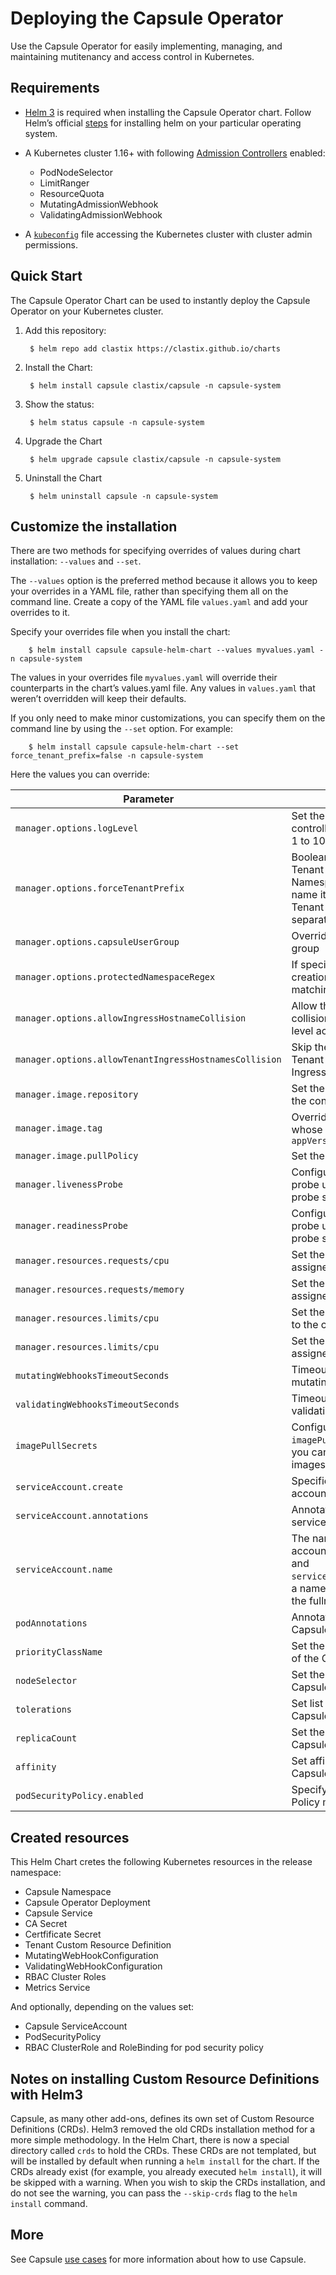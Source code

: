# Deploying the Capsule Operator

Use the Capsule Operator for easily implementing, managing, and maintaining mutitenancy and access control in Kubernetes.

## Requirements

* [Helm 3](https://github.com/helm/helm/releases) is required when installing the Capsule Operator chart. Follow Helm’s official [steps](https://helm.sh/docs/intro/install/) for installing helm on your particular operating system.

* A Kubernetes cluster 1.16+ with following [Admission Controllers](https://kubernetes.io/docs/reference/access-authn-authz/admission-controllers/) enabled:

    * PodNodeSelector
    * LimitRanger
    * ResourceQuota
    * MutatingAdmissionWebhook
    * ValidatingAdmissionWebhook

* A [`kubeconfig`](https://kubernetes.io/docs/concepts/configuration/organize-cluster-access-kubeconfig/) file accessing the Kubernetes cluster with cluster admin permissions.

## Quick Start

The Capsule Operator Chart can be used to instantly deploy the Capsule Operator on your Kubernetes cluster.

1. Add this repository:

        $ helm repo add clastix https://clastix.github.io/charts

2. Install the Chart:

        $ helm install capsule clastix/capsule -n capsule-system

3. Show the status:

        $ helm status capsule -n capsule-system

4. Upgrade the Chart

        $ helm upgrade capsule clastix/capsule -n capsule-system

5. Uninstall the Chart

        $ helm uninstall capsule -n capsule-system

## Customize the installation

There are two methods for specifying overrides of values during chart installation: `--values` and `--set`.

The `--values` option is the preferred method because it allows you to keep your overrides in a YAML file, rather than specifying them all on the command line. Create a copy of the YAML file `values.yaml` and add your overrides to it.

Specify your overrides file when you install the chart:

        $ helm install capsule capsule-helm-chart --values myvalues.yaml -n capsule-system

The values in your overrides file `myvalues.yaml` will override their counterparts in the chart’s values.yaml file. Any values in `values.yaml` that weren’t overridden will keep their defaults.

If you only need to make minor customizations, you can specify them on the command line by using the `--set` option. For example:

        $ helm install capsule capsule-helm-chart --set force_tenant_prefix=false -n capsule-system

Here the values you can override:

Parameter | Description | Default
--- | --- | ---
`manager.options.logLevel` | Set the log verbosity of the controller with a value from 1 to 10.| `4`
`manager.options.forceTenantPrefix` | Boolean, enforces the Tenant owner, during Namespace creation, to name it using the selected Tenant name as prefix, separated by a dash | `false`
`manager.options.capsuleUserGroup` | Override the Capsule user group | `capsule.clastix.io`
`manager.options.protectedNamespaceRegex` | If specified, disallows creation of namespaces matching the passed regexp | `null`
`manager.options.allowIngressHostnameCollision` | Allow the Ingress hostname collision at Ingress resource level across all the Tenants | `true`
`manager.options.allowTenantIngressHostnamesCollision` | Skip the validation check at Tenant level for colliding Ingress hostnames | `false`
`manager.image.repository` | Set the image repository of the controller. | `quay.io/clastix/capsule`
`manager.image.tag` | Overrides the image tag whose default is the chart. `appVersion` | `null`
`manager.image.pullPolicy` | Set the image pull policy. | `IfNotPresent`
`manager.livenessProbe` | Configure the liveness probe using Deployment probe spec | `GET :10080/healthz`
`manager.readinessProbe` | Configure the readiness probe using Deployment probe spec | `GET :10080/readyz`
`manager.resources.requests/cpu` | Set the CPU requests assigned to the controller. | `200m`
`manager.resources.requests/memory` | Set the memory requests assigned to the controller. | `128Mi`
`manager.resources.limits/cpu` | Set the CPU limits assigned to the controller. | `200m`
`manager.resources.limits/cpu` | Set the memory limits assigned to the controller. | `128Mi`
`mutatingWebhooksTimeoutSeconds` | Timeout in seconds for mutating webhooks. | `30`
`validatingWebhooksTimeoutSeconds` | Timeout in seconds for validating webhooks. | `30`
`imagePullSecrets` | Configuration for `imagePullSecrets` so that you can use a private images registry. | `[]`
`serviceAccount.create` | Specifies whether a service account should be created. | `true`
`serviceAccount.annotations` | Annotations to add to the service account. | `{}`
`serviceAccount.name` | The name of the service account to use. If not set and `serviceAccount.create=true`, a name is generated using the fullname template | `capsule`
`podAnnotations` | Annotations to add to the Capsule pod. | `{}`
`priorityClassName` | Set the priority class name of the Capsule pod. | `null`
`nodeSelector` | Set the node selector for the Capsule pod. | `{}`
`tolerations` | Set list of tolerations for the Capsule pod. | `[]`
`replicaCount` | Set the replica count for Capsule pod. | `1`
`affinity` | Set affinity rules for the Capsule pod. | `{}`
`podSecurityPolicy.enabled` | Specify if a Pod Security Policy must be created. | `false`

## Created resources

This Helm Chart cretes the following Kubernetes resources in the release namespace:

* Capsule Namespace
* Capsule Operator Deployment
* Capsule Service
* CA Secret
* Certfificate Secret
* Tenant Custom Resource Definition
* MutatingWebHookConfiguration
* ValidatingWebHookConfiguration
* RBAC Cluster Roles
* Metrics Service

And optionally, depending on the values set:

* Capsule ServiceAccount
* PodSecurityPolicy
* RBAC ClusterRole and RoleBinding for pod security policy

## Notes on installing Custom Resource Definitions with Helm3

Capsule, as many other add-ons, defines its own set of Custom Resource Definitions (CRDs). Helm3 removed the old CRDs installation method for a more simple methodology. In the Helm Chart, there is now a special directory called `crds` to hold the CRDs. These CRDs are not templated, but will be installed by default when running a `helm install` for the chart. If the CRDs already exist (for example, you already executed `helm install`), it will be skipped with a warning. When you wish to skip the CRDs installation, and do not see the warning, you can pass the `--skip-crds` flag to the `helm install` command.

## More

See Capsule [use cases](https://github.com/clastix/capsule/blob/master/use_cases.md) for more information about how to use Capsule.
